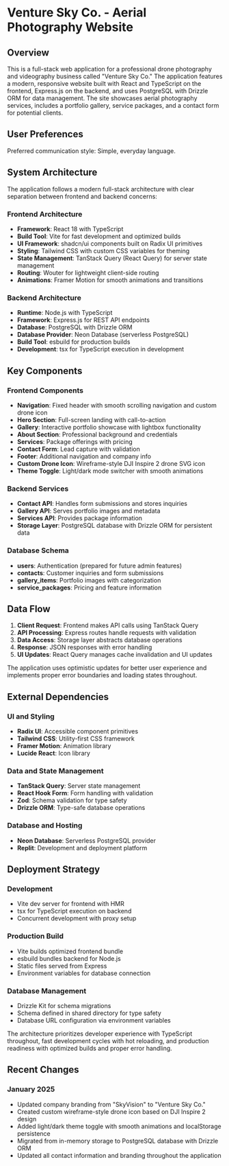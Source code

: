 # Venture Sky Co. - Aerial Photography Website

## Overview

This is a full-stack web application for a professional drone photography and videography business called "Venture Sky Co." The application features a modern, responsive website built with React and TypeScript on the frontend, Express.js on the backend, and uses PostgreSQL with Drizzle ORM for data management. The site showcases aerial photography services, includes a portfolio gallery, service packages, and a contact form for potential clients.

## User Preferences

Preferred communication style: Simple, everyday language.

## System Architecture

The application follows a modern full-stack architecture with clear separation between frontend and backend concerns:

### Frontend Architecture
- **Framework**: React 18 with TypeScript
- **Build Tool**: Vite for fast development and optimized builds
- **UI Framework**: shadcn/ui components built on Radix UI primitives
- **Styling**: Tailwind CSS with custom CSS variables for theming
- **State Management**: TanStack Query (React Query) for server state management
- **Routing**: Wouter for lightweight client-side routing
- **Animations**: Framer Motion for smooth animations and transitions

### Backend Architecture
- **Runtime**: Node.js with TypeScript
- **Framework**: Express.js for REST API endpoints
- **Database**: PostgreSQL with Drizzle ORM
- **Database Provider**: Neon Database (serverless PostgreSQL)
- **Build Tool**: esbuild for production builds
- **Development**: tsx for TypeScript execution in development

## Key Components

### Frontend Components
- **Navigation**: Fixed header with smooth scrolling navigation and custom drone icon
- **Hero Section**: Full-screen landing with call-to-action
- **Gallery**: Interactive portfolio showcase with lightbox functionality
- **About Section**: Professional background and credentials
- **Services**: Package offerings with pricing
- **Contact Form**: Lead capture with validation
- **Footer**: Additional navigation and company info
- **Custom Drone Icon**: Wireframe-style DJI Inspire 2 drone SVG icon
- **Theme Toggle**: Light/dark mode switcher with smooth animations

### Backend Services
- **Contact API**: Handles form submissions and stores inquiries
- **Gallery API**: Serves portfolio images and metadata
- **Services API**: Provides package information
- **Storage Layer**: PostgreSQL database with Drizzle ORM for persistent data

### Database Schema
- **users**: Authentication (prepared for future admin features)
- **contacts**: Customer inquiries and form submissions
- **gallery_items**: Portfolio images with categorization
- **service_packages**: Pricing and feature information

## Data Flow

1. **Client Request**: Frontend makes API calls using TanStack Query
2. **API Processing**: Express routes handle requests with validation
3. **Data Access**: Storage layer abstracts database operations
4. **Response**: JSON responses with error handling
5. **UI Updates**: React Query manages cache invalidation and UI updates

The application uses optimistic updates for better user experience and implements proper error boundaries and loading states throughout.

## External Dependencies

### UI and Styling
- **Radix UI**: Accessible component primitives
- **Tailwind CSS**: Utility-first CSS framework
- **Framer Motion**: Animation library
- **Lucide React**: Icon library

### Data and State Management
- **TanStack Query**: Server state management
- **React Hook Form**: Form handling with validation
- **Zod**: Schema validation for type safety
- **Drizzle ORM**: Type-safe database operations

### Database and Hosting
- **Neon Database**: Serverless PostgreSQL provider
- **Replit**: Development and deployment platform

## Deployment Strategy

### Development
- Vite dev server for frontend with HMR
- tsx for TypeScript execution on backend
- Concurrent development with proxy setup

### Production Build
- Vite builds optimized frontend bundle
- esbuild bundles backend for Node.js
- Static files served from Express
- Environment variables for database connection

### Database Management
- Drizzle Kit for schema migrations
- Schema defined in shared directory for type safety
- Database URL configuration via environment variables

The architecture prioritizes developer experience with TypeScript throughout, fast development cycles with hot reloading, and production readiness with optimized builds and proper error handling.

## Recent Changes

### January 2025
- Updated company branding from "SkyVision" to "Venture Sky Co."
- Created custom wireframe-style drone icon based on DJI Inspire 2 design
- Added light/dark theme toggle with smooth animations and localStorage persistence
- Migrated from in-memory storage to PostgreSQL database with Drizzle ORM
- Updated all contact information and branding throughout the application